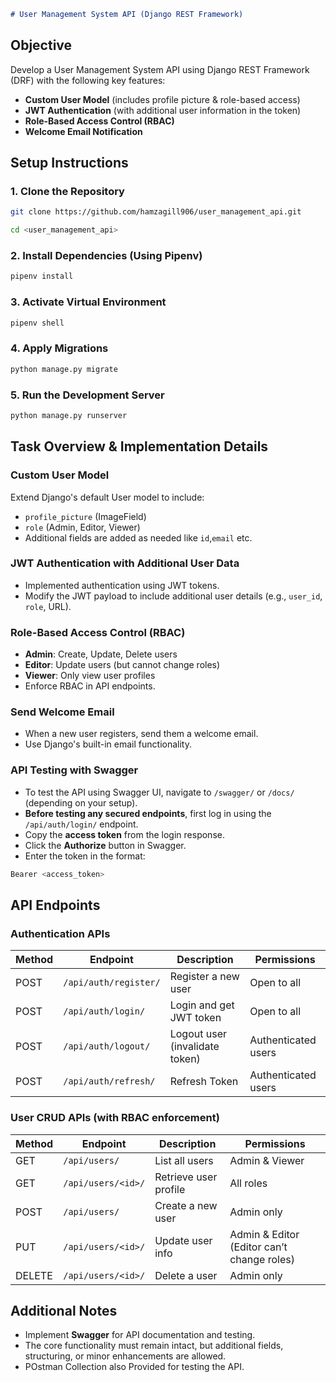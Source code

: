 
```markdown
# User Management System API (Django REST Framework)
```
## Objective
Develop a User Management System API using Django REST Framework (DRF) with the following key features:
- **Custom User Model** (includes profile picture & role-based access)  
- **JWT Authentication** (with additional user information in the token)  
- **Role-Based Access Control (RBAC)**  
- **Welcome Email Notification**  


## Setup Instructions

### 1. Clone the Repository
```bash
git clone https://github.com/hamzagill906/user_management_api.git
```

```sh
cd <user_management_api>
```

### 2. Install Dependencies (Using Pipenv)
```sh
pipenv install
```

### 3. Activate Virtual Environment
```sh
pipenv shell
```

### 4. Apply Migrations
```sh
python manage.py migrate
```

### 5. Run the Development Server
```sh
python manage.py runserver
```

## Task Overview & Implementation Details

### Custom User Model
Extend Django's default User model to include:
- `profile_picture` (ImageField)
- `role` (Admin, Editor, Viewer)
- Additional fields are added as needed like `id`,`email` etc.

### JWT Authentication with Additional User Data
- Implemented authentication using JWT tokens.
- Modify the JWT payload to include additional user details (e.g., `user_id`, `role`, URL).

### Role-Based Access Control (RBAC)
- **Admin**: Create, Update, Delete users
- **Editor**: Update users (but cannot change roles)
- **Viewer**: Only view user profiles
- Enforce RBAC in API endpoints.

### Send Welcome Email
- When a new user registers, send them a welcome email.
- Use Django's built-in email functionality.

### API Testing with Swagger
- To test the API using Swagger UI, navigate to `/swagger/` or `/docs/` (depending on your setup).
- **Before testing any secured endpoints**, first log in using the `/api/auth/login/` endpoint.
- Copy the **access token** from the login response.
- Click the **Authorize** button in Swagger.
- Enter the token in the format:  
```sh
Bearer <access_token>
```

## API Endpoints

### Authentication APIs

| Method | Endpoint             | Description                     | Permissions         |
|--------|----------------------|-------------------------------  |---------------------|
| POST   | `/api/auth/register/` | Register a new user            | Open to all         |
| POST   | `/api/auth/login/`    | Login and get JWT token        | Open to all         |
| POST   | `/api/auth/logout/`   | Logout user (invalidate token) | Authenticated users |
| POST   | `/api/auth/refresh/`  | Refresh Token                  | Authenticated users |

### User CRUD APIs (with RBAC enforcement)

| Method | Endpoint             | Description                  | Permissions                        |
|--------|----------------------|------------------------------|-----------------------------------|
| GET    | `/api/users/`        | List all users               | Admin & Viewer                   |
| GET    | `/api/users/<id>/`   | Retrieve user profile        | All roles                         |
| POST   | `/api/users/`        | Create a new user            | Admin only                        |
| PUT    | `/api/users/<id>/`   | Update user info             | Admin & Editor (Editor can’t change roles) |
| DELETE | `/api/users/<id>/`   | Delete a user                | Admin only                        |

## Additional Notes
- Implement **Swagger** for API documentation and testing.
- The core functionality must remain intact, but additional fields, structuring, or minor enhancements are allowed.
- POstman Collection also Provided for testing the API.

